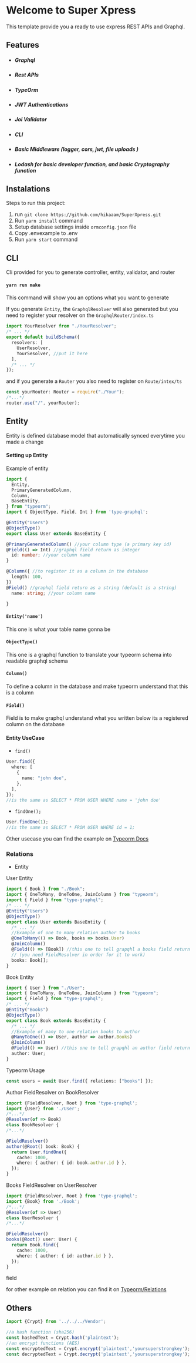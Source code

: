 # Welcome to Super Xpress

This template provide you a ready to use express REST APIs and Graphql.

## Features

- ##### Graphql
- ##### Rest APIs
- ##### TypeOrm
- ##### JWT Authentications
- ##### Joi Validator
- ##### CLI
- ##### Basic Middleware (logger, cors, jwt, file uploads )
- ##### Lodash for basic developer function, and basic Cryptography function

## Instalations

Steps to run this project:

1. run `git clone https://github.com/hikaaam/SuperXpress.git`
2. Run `yarn install` command
3. Setup database settings inside `ormconfig.json` file
4. Copy .envexample to .env
5. Run `yarn start` command

## CLI

Cli provided for you to generate controller, entity, validator, and router

#### `yarn run make`

This command will show you an options what you want to generate

If you generate `Entity`, the `GraphqlResolver` will also generated
but you need to register your resolver on the `GraphqlRouter/index.ts`

```typescript
import YourResolver from "./YourResolver";
/* ... */
export default buildSchema({
  resolvers: [
    UserResolver,
    YourSesolver, //put it here
  ],
  /* ... */
});
```

and if you generate a `Router` you also need to register on `Route/intex/ts`

```typescript
const yourRouter: Router = require("./Your");
/*...*/
router.use("/", yourRouter);
```

## Entity

Entity is defined database model that automatically synced everytime you made a change

#### Setting up Entity

Example of entity

```typescript
import {
  Entity,
  PrimaryGeneratedColumn,
  Column,
  BaseEntity,
} from "typeorm";
import { ObjectType, Field, Int } from 'type-graphql';

@Entity("Users")
@ObjectType()
export class User extends BaseEntity {

@PrimaryGeneratedColumn() //your column type (a primary key id)
@Field(() => Int) //graphql field return as integer
  id: number; //your column name
}

@Column({ //to register it as a column in the database
  length: 100,
})
@Field() //graphql field return as a string (default is a string)
  name: string; //your column name

}
```

#### `Entity('name')`

This one is what your table name gonna be

#### `ObjectType()`

This one is a graphql function to translate your typeorm schema into readable graphql schema

#### `Column()`

To define a column in the database and make typeorm understand that this is a column

#### `Field()`

Field is to make graphql understand what you written below its a registered column on the database

#### Entity UseCase

- `find()`

```typescript
User.find({
  where: [
    {
      name: "john doe",
    },
  ],
});
//is the same as SELECT * FROM USER WHERE name = 'john doe'
```

- `findOne();`

```typescript
User.findOne(1);
//is the same as SELECT * FROM USER WHERE id = 1;
```

Other usecase you can find the example on [Typeorm Docs](https://typeorm.io)

### Relations

- Entity

User Entity

```typescript
import { Book } from "./Book";
import { OneToMany, OneToOne, JoinColumn } from "typeorm";
import { Field } from "type-graphql";
/* ... */
@Entity("Users")
@ObjectType()
export class User extends BaseEntity {
  /* ... */
  //Example of one to many relation author to books
  @OneToMany(() => Book, books => books.User)
  @JoinColumn()
  @Field(() => [Book]) //this one to tell grapqhl a books field return array of book 
  // (you need FieldResolver in order for it to work)
  books: Book[];
}
```

Book Entity

```typescript
import { User } from "./User";
import { OneToMany, OneToOne, JoinColumn } from "typeorm";
import { Field } from "type-graphql";
/* ... */
@Entity("Books")
@ObjectType()
export class Book extends BaseEntity {
  /* ... */
  //Example of many to one relation books to author
  @ManyToOne(() => User, author => author.Books)
  @JoinColumn()
  @Field(() => User) //this one to tell grapqhl an author field return User
  author: User;
}
```

Typeorm Usage
```typescript
const users = await User.find({ relations: ["books"] });
```
Author FieldResolver on BookResolver
```typescript
import {FieldResolver, Root } from 'type-graphql';
import {User} from './User';
/*...*/
@Resolver(of => Book)
class BookResolver {
/*...*/

@FieldResolver()
author(@Root() book: Book) {
  return User.findOne({
    cache: 1000,
    where: { author: { id: book.author.id } },
  });
}
```

Books FieldResolver on UserResolver
```typescript
import {FieldResolver, Root } from 'type-graphql';
import {Book} from './Book';
/*...*/
@Resolver(of => User)
class UserResolver {
/*...*/

@FieldResolver()
books(@Root() user: User) {
  return Book.find({
    cache: 1000,
    where: { author: { id: author.id } },
  });
}
```

field

for other example on relation you can find it on [Typeorm/Relations](https://typeorm.io/#/relations)

## Others
```typescript
import {Crypt} from '../../../Vendor';

//a hash function (sha256)
const hashedText = Crypt.hash('plaintext');
//an encrypt functions (AES)
const encryptedText = Crypt.encrypt('plaintext','yoursuperstrongkey');
const decryptedText = Crypt.decrypt('plaintext','yoursuperstrongkey');
```
